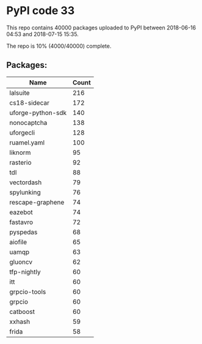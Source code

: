 # PyPI code 33

This repo contains 40000 packages uploaded to PyPI between 
2018-06-16 04:53 and 2018-07-15 15:35.

The repo is 10% (4000/40000) complete.

## Packages:

| Name  | Count |
| ----- | ----- |
| lalsuite | 216 |
| cs18-sidecar | 172 |
| uforge-python-sdk | 140 |
| nonocaptcha | 138 |
| uforgecli | 128 |
| ruamel.yaml | 100 |
| liknorm | 95 |
| rasterio | 92 |
| tdl | 88 |
| vectordash | 79 |
| spylunking | 76 |
| rescape-graphene | 74 |
| eazebot | 74 |
| fastavro | 72 |
| pyspedas | 68 |
| aiofile | 65 |
| uamqp | 63 |
| gluoncv | 62 |
| tfp-nightly | 60 |
| itt | 60 |
| grpcio-tools | 60 |
| grpcio | 60 |
| catboost | 60 |
| xxhash | 59 |
| frida | 58 |


